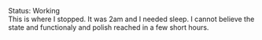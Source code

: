 <div class="tag-center">
    <span class="tag ok">Status: Working</span>
</div>
This is where I stopped.  It was 2am and I needed sleep.  I cannot believe the state and functionaly and polish reached in a few short hours.